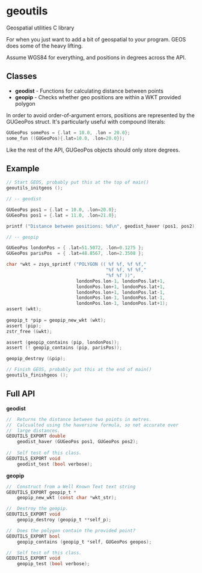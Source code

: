 geoutils
========
Geospatial utilities C library

For when you just want to add a bit of geospatial to your program.
GEOS does some of the heavy lifting.

Assume WGS84 for everything, and positions in degrees across the API.


Classes
-------

- __geodist__ - Functions for calculating distance between points
- __geopip__ - Checks whether geo positions are within a WKT provided polygon

In order to avoid order-of-argument errors, positions are represented by
the GUGeoPos struct. It's particularly useful with compound literals:

```C
GUGeoPos somePos = {.lat = 10.0, .lon = 20.0};
some_fun ((GUGeoPos){.lat=10.0, .lon=20.0});
```

Like the rest of the API, GUGeoPos objects should only store degrees.


Example
-------

```C
// Start GEOS, probably put this at the top of main()
geoutils_initgeos ();

// -- geodist

GUGeoPos pos1 = {.lat = 10.0, .lon=20.0};
GUGeoPos pos1 = {.lat = 11.0, .lon=21.0};

printf ("Distance between positions: %d\n", geodist_haver (pos1, pos2));

// -- geopip

GUGeoPos londonPos = { .lat=51.5072, .lon=0.1275 };
GUGeoPos parisPos  = { .lat=48.8567, .lon=2.3508 };

char *wkt = zsys_sprintf ("POLYGON (( %f %f, %f %f,"
                                     "%f %f, %f %f,"
                                     "%f %f ))",
                          londonPos.lon-1, londonPos.lat+1,
                          londonPos.lon+1, londonPos.lat+1,
                          londonPos.lon+1, londonPos.lat-1,
                          londonPos.lon-1, londonPos.lat-1,
                          londonPos.lon-1, londonPos.lat+1);
assert (wkt);
    
geopip_t *pip = geopip_new_wkt (wkt);
assert (pip);
zstr_free (&wkt);

assert (geopip_contains (pip, londonPos));
assert (! geopip_contains (pip, parisPos));

geopip_destroy (&pip);

// Finish GEOS, probably put this at the end of main()
geoutils_finishgeos ();
```


Full API
--------

**geodist**

```C
//  Returns the distance between two points in metres.
//  Calcualted using the haversine formula, so not accurate over
//  large distances.
GEOUTILS_EXPORT double
    geodist_haver (GUGeoPos pos1, GUGeoPos pos2);
    
//  Self test of this class.
GEOUTILS_EXPORT void
    geodist_test (bool verbose);
```

**geopip**
```C
//  Construct from a Well Known Text text string
GEOUTILS_EXPORT geopip_t *
    geopip_new_wkt (const char *wkt_str);

//  Destroy the geopip.
GEOUTILS_EXPORT void
    geopip_destroy (geopip_t **self_p);

//  Does the polygon contain the provided point?
GEOUTILS_EXPORT bool
    geopip_contains (geopip_t *self, GUGeoPos geopos);

//  Self test of this class.
GEOUTILS_EXPORT void
    geopip_test (bool verbose);
```
